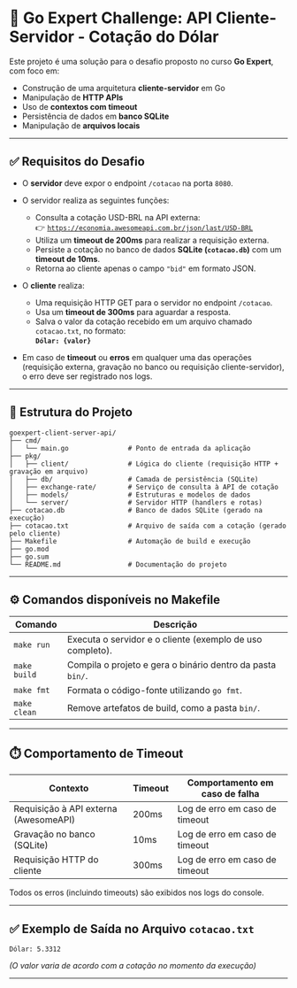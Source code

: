# 🚀 Go Expert Challenge: API Cliente-Servidor - Cotação do Dólar

Este projeto é uma solução para o desafio proposto no curso **Go Expert**, com foco em:

- Construção de uma arquitetura **cliente-servidor** em Go
- Manipulação de **HTTP APIs**
- Uso de **contextos com timeout**
- Persistência de dados em **banco SQLite**
- Manipulação de **arquivos locais**

---

## ✅ Requisitos do Desafio

- O **servidor** deve expor o endpoint `/cotacao` na porta `8080`.
- O servidor realiza as seguintes funções:

  - Consulta a cotação USD-BRL na API externa:  
    👉 [`https://economia.awesomeapi.com.br/json/last/USD-BRL`](https://economia.awesomeapi.com.br/json/last/USD-BRL)
  - Utiliza um **timeout de 200ms** para realizar a requisição externa.
  - Persiste a cotação no banco de dados **SQLite (`cotacao.db`)** com um **timeout de 10ms**.
  - Retorna ao cliente apenas o campo `"bid"` em formato JSON.

- O **cliente** realiza:

  - Uma requisição HTTP GET para o servidor no endpoint `/cotacao`.
  - Usa um **timeout de 300ms** para aguardar a resposta.
  - Salva o valor da cotação recebido em um arquivo chamado `cotacao.txt`, no formato:  
    **`Dólar: {valor}`**

- Em caso de **timeout** ou **erros** em qualquer uma das operações (requisição externa, gravação no banco ou requisição cliente-servidor), o erro deve ser registrado nos logs.

---

## 🧱 Estrutura do Projeto

```
goexpert-client-server-api/
├── cmd/
│   └── main.go               # Ponto de entrada da aplicação
├── pkg/
│   ├── client/               # Lógica do cliente (requisição HTTP + gravação em arquivo)
│   ├── db/                   # Camada de persistência (SQLite)
│   ├── exchange-rate/        # Serviço de consulta à API de cotação
│   ├── models/               # Estruturas e modelos de dados
│   └── server/               # Servidor HTTP (handlers e rotas)
├── cotacao.db                # Banco de dados SQLite (gerado na execução)
├── cotacao.txt               # Arquivo de saída com a cotação (gerado pelo cliente)
├── Makefile                  # Automação de build e execução
├── go.mod
├── go.sum
└── README.md                 # Documentação do projeto
```

---

## ⚙️ Comandos disponíveis no Makefile

| Comando      | Descrição                                                  |
| ------------ | ---------------------------------------------------------- |
| `make run`   | Executa o servidor e o cliente (exemplo de uso completo).  |
| `make build` | Compila o projeto e gera o binário dentro da pasta `bin/`. |
| `make fmt`   | Formata o código-fonte utilizando `go fmt`.                |
| `make clean` | Remove artefatos de build, como a pasta `bin/`.            |

---

## ⏱️ Comportamento de Timeout

| Contexto                              | Timeout | Comportamento em caso de falha |
| ------------------------------------- | ------- | ------------------------------ |
| Requisição à API externa (AwesomeAPI) | 200ms   | Log de erro em caso de timeout |
| Gravação no banco (SQLite)            | 10ms    | Log de erro em caso de timeout |
| Requisição HTTP do cliente            | 300ms   | Log de erro em caso de timeout |

Todos os erros (incluindo timeouts) são exibidos nos logs do console.

---

## ✅ Exemplo de Saída no Arquivo `cotacao.txt`

```
Dólar: 5.3312
```

_(O valor varia de acordo com a cotação no momento da execução)_

---
